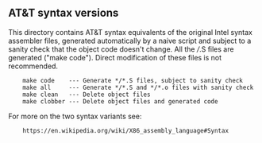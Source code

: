 ## AT&T syntax versions

This directory contains AT&T syntax equivalents of the original Intel
syntax assembler files, generated automatically by a naive script and
subject to a sanity check that the object code doesn't change. All the
*/*.S files are generated ("make code"). Direct modification of these
files is not recommended.

        make code    --- Generate */*.S files, subject to sanity check
        make all     --- Generate */*.S and */*.o files with sanity check
        make clean   --- Delete object files
        make clobber --- Delete object files and generated code

For more on the two syntax variants see:

        https://en.wikipedia.org/wiki/X86_assembly_language#Syntax

